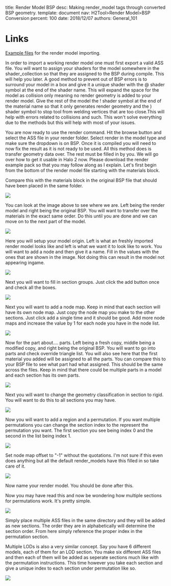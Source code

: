 title:      Render Model BSP
desc:       Making render_model tags through converted BSP geometry.
template:   document
nav:        H2Tool>Render Model>BSP Conversion
percent:    100
date:       2018/12/07
authors:    General_101

# Links
[Example files](https://mega.nz/#!BpFzHaQQ!zj1lH0FhUk83_6OarKwuTy5ueijLzD2mtFFM3AnOGAY) for the render model importing.

In order to import a working render model one must first export a valid ASS file. You will want to assign your shaders for the model somewhere in the shader_collection so that they are assigned to the BSP during compile.
This will help you later. A good method to prevent out of BSP errors is to surround your model in a box and give it a unique shader with the @ shader symbol at the end of the shader name. 
This will expand the space for the model as collision only meaning no render geometry is added to your render model. Give the rest of the model the ! shader symbol at the end of the material name so that it only generates 
render geometry  and the ) shader symbol to stop tool from welding vertices that are too close.This will help with errors related to collisions and such.
This won't solve everything due to the methods but this will help with most of your issues. 

You are now ready to use the render command. Hit the browse button and select the ASS file in your render folder. Select render in the model type and make sure the dropdown is on BSP.
Once it is compiled you will need to now fix the result as it is not ready to be used. All this method does is transfer geometry data over. The rest must be filled in by you.
We will go over how to get it usable in Halo 2 now. Please download the render example pack so that you may follow along as I explain. Let's first begin from the bottom of the render model file starting with the materials block. 

Compare this with the materials block in the original BSP file that should have been placed in the same folder.

![](assets/BSPConversionStep1.png)

You can look at the image above to see where we are. Left being the render model and right being the original BSP. You will want to transfer over the materials in the exact same order. Do this until you are done and we can move on
to the next part of the model.

![](assets/BSPConversionStep2.png)

Here you will setup your model origin. Left is what an freshly imported render model looks like and left is what we want it to look like to work. You will want to add a node and then give it a name. Fill in the values with the
ones that are shown in the image. Not doing this can result in the model not appearing ingame.

![](assets/BSPConversionStep3.png)

Next you will want to fill in section groups. Just click the add button once and check all the boxes.

![](assets/BSPConversionStep4.png)

Next you will want to add a node map. Keep in mind that each section will have its own node map. Just copy the node map you make to the other sections. Just click add a single time and it should be good. Add more node maps and 
increase the value by 1 for each node you have in the node list.

![](assets/BSPConversionStep5.png)

Now for the part about.... parts. Left being a fresh copy, middle being a modified copy, and right being the original BSP. You will want to go into parts and check override triangle list. You will also see here that the first
material you added will be assigned to all the parts. You can compare this to your BSP file to see what part had what assigned. This should be the same across the files. Keep in mind that there could be multiple parts in a model
and each section has its own parts.

![](assets/BSPConversionStep6.png)

Next you will want to change the geometry classification in section to rigid. You will want to do this to all sections you may have.

![](assets/BSPConversionStep7.png)

Now you will want to add a region and a permutation. If you want multiple permutations you can change the section index to the represent the permutation you want. The first section you see being index 0 and the second in the list
being index 1.

![](assets/DAEConversionStep11.png)

Set node map offset to "-1" without the quotations. I'm not sure if this even does anything but all the default render_models have this filled in so take care of it.

![](assets/BSPConversionStep8.png)

Now name your render model. You should be done after this. 

Now you may have read this and now be wondering how multiple sections for permutations work. It's pretty simple.

![](assets/BSPConversionStep9.png)

Simply place multiple ASS files in the same directory and they will be added as new sections. The order they are in alphabetically will determine the section order. From here simply reference the proper index in the permutation 
section.

Multiple LODs is also a very similar concept. Say you have 6 different models, each of them for an LOD section. You make six different ASS files and then each of them will be added as seperate sections much like with the permutation instructions.
This time however you take each section and give a unique index to each section under permutation like so.

![](assets/BSPConversionStep10.png)